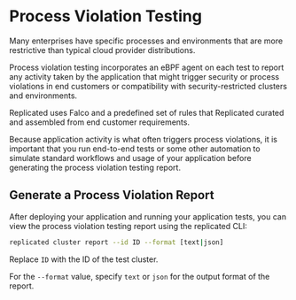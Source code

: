 # Process Violation Testing

Many enterprises have specific processes and environments that are more restrictive than typical cloud provider distributions.

Process violation testing incorporates an eBPF agent on each test to report any activity taken by the application that might trigger security or process violations in end customers or compatibility with security-restricted clusters and environments.

Replicated uses Falco and a predefined set of rules that Replicated curated and assembled from end customer requirements.

Because application activity is what often triggers process violations, it is important that you run end-to-end tests or some other automation to simulate standard workflows and usage of your application before generating the process violation testing report.

## Generate a Process Violation Report

After deploying your application and running your application tests, you can view the process violation testing report using the replicated CLI:

```bash
replicated cluster report --id ID --format [text|json]
```

Replace `ID` with the ID of the test cluster.

For the `--format` value, specify `text` or `json` for the output format of the report.